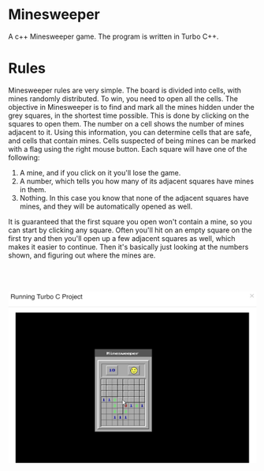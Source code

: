 # Minesweeper
A c++ Minesweeper game.
The program is written in Turbo C++.

# Rules
Minesweeper rules are very simple. The board is divided into cells, with mines randomly distributed. To win, you need to open all the cells. The objective in Minesweeper is to find and mark all the mines hidden under the grey squares, in the shortest time possible. This is done by clicking on the squares to open them. The number on a cell shows the number of mines adjacent to it. Using this information, you can determine cells that are safe, and cells that contain mines. Cells suspected of being mines can be marked with a flag using the right mouse button. Each square will have one of the following:

1. A mine, and if you click on it you'll lose the game.
2. A number, which tells you how many of its adjacent squares have mines in them.
3. Nothing. In this case you know that none of the adjacent squares have mines, and they will be automatically opened as well.

It is guaranteed that the first square you open won't contain a mine, so you can start by clicking any square. Often you'll hit on an empty square on the first try and then you'll open up a few adjacent squares as well, which makes it easier to continue. Then it's basically just looking at the numbers shown, and figuring out where the mines are.
<br>
<br>
<br>
<br>



<p align="center">
<img src="https://github.com/mandanaGh/Minesweeper/blob/main/images/Minesweeper.jpg" width="600"></p>
